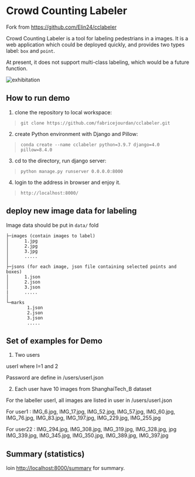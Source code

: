 # Crowd Counting Labeler

Fork from https://github.com/Elin24/cclabeler

Crowd Counting Labeler is a tool for labeling pedestrians in a images. It is a web application which could be deployed quickly, and provides two types label: `box` and `point`.

At present, it does not support multi-class labeling, which would be a future function.

![exhibitation](readmeimg/cclabel.jpg)

## How to run demo

1. clone the repository to local workspace:
> `git clone https://github.com/fabricejourdan/cclabeler.git`
2. create Python environment with Django and Pillow:
> `conda create --name cclabeler python=3.9.7 django=4.0 pillow=8.4.0`
3. cd to the directory, run django server:
> `python manage.py runserver 0.0.0.0:8000`
4. login to the address in browser and enjoy it.
> `http://localhost:8000/`

## deploy new image data for labeling

Image data should be put in `data/` fold
```
├─images (contain images to label)
│      1.jpg
│      2.jpg
│      3.jpg
│      .....
│
├─jsons (for each image, json file containing selected points and boxes)
│      1.json
│      2.json
│      3.json
|      .....
│
└─marks
        1.json
        2.json
        3.json
        .....
```

## Set of examples for Demo

1. Two users

userI where I=1 and 2

Password are define in /users/userI.json

2. Each user have 10 images from ShanghaiTech_B dataset

For the labeller userI, all images are listed in user in /users/userI.json

For user1 : IMG_6.jpg, IMG_17.jpg, IMG_52.jpg, IMG_57.jpg, IMG_60.jpg, IMG_76.jpg, IMG_83.jpg, IMG_197.jpg, IMG_229.jpg, IMG_255.jpg

For user22 : IMG_294.jpg, IMG_308.jpg, IMG_319.jpg, IMG_328.jpg, jpg IMG_339.jpg, IMG_345.jpg, IMG_350.jpg, IMG_389.jpg, IMG_397.jpg


## Summary (statistics)

loin [http://localhost:8000/summary](http://localhost:8000/summary) for summary.
